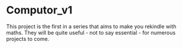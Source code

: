 # Computor_v1
This project is the first in a series that aims to make you rekindle with maths. They will be quite useful - not to say essential - for numerous projects to come.
